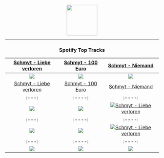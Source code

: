 <p align="center">
  <a href="https://www.tobiasmichael.de">
    <img src="https://www.tobiasmichael.de/assets/logo.png" width="100" height="100"/>
  </a>
</p>

---

<h3 align="center">Spotify Top Tracks</h3>

[Schmyt - Liebe verloren](https://open.spotify.com/track/5gMifIJnth5mZIBvzqPVIW)|[Schmyt - 100 Euro](https://open.spotify.com/track/6t51rZJWIAi6vQGX2ceEvJ)|[Schmyt - Niemand](https://open.spotify.com/track/0JS8LbZfxbV6gVS4o8Oitl)
:---:|:----:|:----:
<img src="https://i.scdn.co/image/ab67616d00001e0205f0b72e348e5fe0cfb307e5"/>|<img src="https://i.scdn.co/image/ab67616d00001e0216b618842af5f5695782b37e"/>|<img src="https://i.scdn.co/image/ab67616d00001e0216b618842af5f5695782b37e"/>
[Schmyt - Liebe verloren](https://open.spotify.com/track/5gMifIJnth5mZIBvzqPVIW)|[Schmyt - 100 Euro](https://open.spotify.com/track/6t51rZJWIAi6vQGX2ceEvJ)|[Schmyt - Niemand](https://open.spotify.com/track/0JS8LbZfxbV6gVS4o8Oitl)
:---:|:----:|:----:
<img src="https://i.scdn.co/image/ab67616d00001e0205f0b72e348e5fe0cfb307e5"/>|<img src="https://i.scdn.co/image/ab67616d00001e0216b618842af5f5695782b37e"/>|<img src="https://i.scdn.co/image/ab67616d00001e0216b618842af5f5695782b37e"/>[Schmyt - Liebe verloren](https://open.spotify.com/track/5gMifIJnth5mZIBvzqPVIW)|[Schmyt - 100 Euro](https://open.spotify.com/track/6t51rZJWIAi6vQGX2ceEvJ)|[Schmyt - Niemand](https://open.spotify.com/track/0JS8LbZfxbV6gVS4o8Oitl)
:---:|:----:|:----:
<img src="https://i.scdn.co/image/ab67616d00001e0205f0b72e348e5fe0cfb307e5"/>|<img src="https://i.scdn.co/image/ab67616d00001e0216b618842af5f5695782b37e"/>|<img src="https://i.scdn.co/image/ab67616d00001e0216b618842af5f5695782b37e"/>[Schmyt - Liebe verloren](https://open.spotify.com/track/5gMifIJnth5mZIBvzqPVIW)|[Schmyt - 100 Euro](https://open.spotify.com/track/6t51rZJWIAi6vQGX2ceEvJ)|[Schmyt - Niemand](https://open.spotify.com/track/0JS8LbZfxbV6gVS4o8Oitl)
:---:|:----:|:----:
<img src="https://i.scdn.co/image/ab67616d00001e0205f0b72e348e5fe0cfb307e5"/>|<img src="https://i.scdn.co/image/ab67616d00001e0216b618842af5f5695782b37e"/>|<img src="https://i.scdn.co/image/ab67616d00001e0216b618842af5f5695782b37e"/>